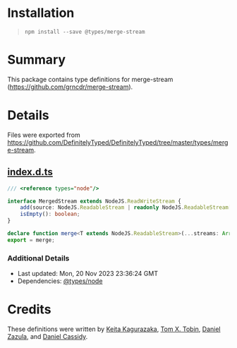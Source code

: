 # Installation
> `npm install --save @types/merge-stream`

# Summary
This package contains type definitions for merge-stream (https://github.com/grncdr/merge-stream).

# Details
Files were exported from https://github.com/DefinitelyTyped/DefinitelyTyped/tree/master/types/merge-stream.
## [index.d.ts](https://github.com/DefinitelyTyped/DefinitelyTyped/tree/master/types/merge-stream/index.d.ts)
````ts
/// <reference types="node"/>

interface MergedStream extends NodeJS.ReadWriteStream {
    add(source: NodeJS.ReadableStream | readonly NodeJS.ReadableStream[]): MergedStream;
    isEmpty(): boolean;
}

declare function merge<T extends NodeJS.ReadableStream>(...streams: Array<T | readonly T[]>): MergedStream;
export = merge;

````

### Additional Details
 * Last updated: Mon, 20 Nov 2023 23:36:24 GMT
 * Dependencies: [@types/node](https://npmjs.com/package/@types/node)

# Credits
These definitions were written by [Keita Kagurazaka](https://github.com/k-kagurazaka), [Tom X. Tobin](https://github.com/tomxtobin), [Daniel Zazula](https://github.com/daniel-zazula), and [Daniel Cassidy](https://github.com/djcsdy).
